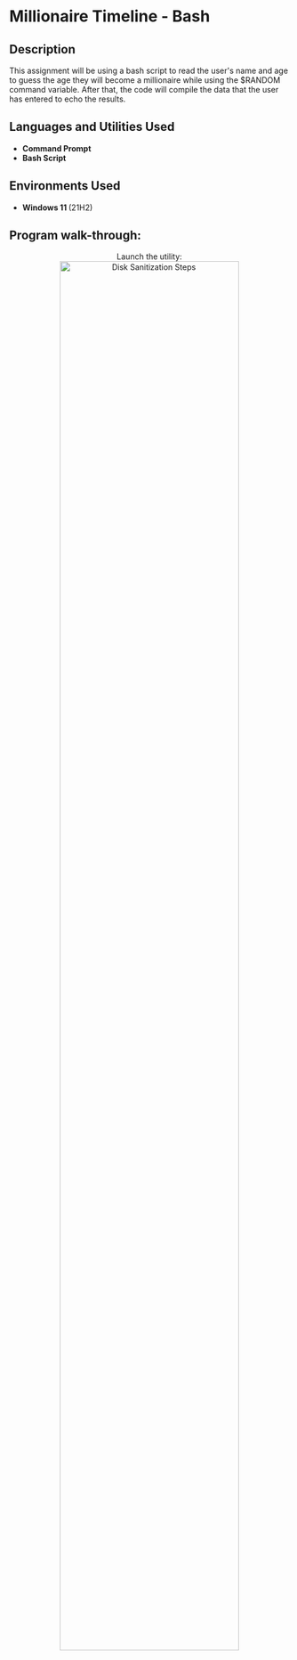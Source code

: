 <h1>Millionaire Timeline - Bash</h1>

<h2>Description</h2>
This assignment will be using a bash script to read the user's name and age to guess the age they will become a millionaire while using the $RANDOM command variable. After that, the code will compile the data that the user has entered to echo the results. 
<br />


<h2>Languages and Utilities Used</h2>

- <b>Command Prompt</b> 
- <b>Bash Script</b>

<h2>Environments Used </h2>

- <b>Windows 11 </b> (21H2)

<h2>Program walk-through:</h2>

<p align="center">
Launch the utility: <br/>
<img src="https://i.imgur.com/62TgaWL.png" height="80%" width="80%" alt="Disk Sanitization Steps"/>
<br />
<br />


<!--
 ```diff
- text in red
+ text in green
! text in orange
# text in gray
@@ text in purple (and bold)@@
```
--!>
